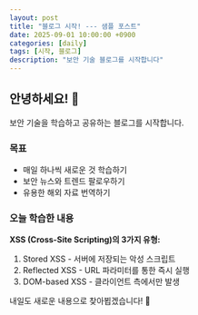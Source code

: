```yaml
---
layout: post
title: "블로그 시작! --- 샘플 포스트"
date: 2025-09-01 10:00:00 +0900
categories: [daily]
tags: [시작, 블로그]
description: "보안 기술 블로그를 시작합니다"
---
```


## 안녕하세요! 👋

보안 기술을 학습하고 공유하는 블로그를 시작합니다.

### 목표
- 매일 하나씩 새로운 것 학습하기
- 보안 뉴스와 트렌드 팔로우하기  
- 유용한 해외 자료 번역하기

### 오늘 학습한 내용
**XSS (Cross-Site Scripting)의 3가지 유형:**
1. Stored XSS - 서버에 저장되는 악성 스크립트
2. Reflected XSS - URL 파라미터를 통한 즉시 실행
3. DOM-based XSS - 클라이언트 측에서만 발생

내일도 새로운 내용으로 찾아뵙겠습니다! 🚀